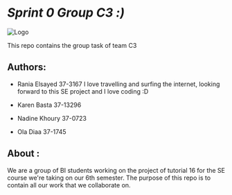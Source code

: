 # *Sprint 0 Group C3 :)*

![Logo](https://encrypted-tbn0.gstatic.com/images?q=tbn:ANd9GcTlVwf30bYIyfsLmzppZ6x3xHKEQVkJYleQthLpuHiyt9Tl318Atw)

This repo contains the group task of team C3

## Authors:
* Rania Elsayed 37-3167
I love travelling and surfing the internet, looking forward to this SE project and I love coding :D

* Karen Basta 37-13296

* Nadine Khoury 37-0723

* Ola Diaa 37-1745

## About :
We are a group of BI students working on the project of tutorial 16 for the SE course we're taking on our 6th semester.  The purpose of this repo is to contain all our work that we collaborate on. 


